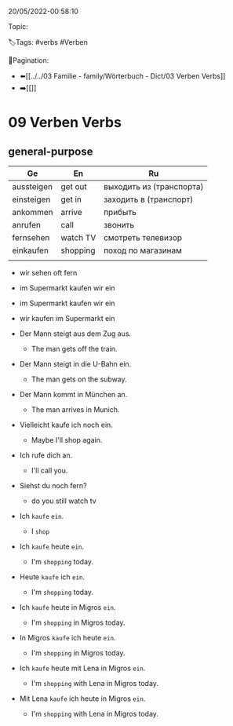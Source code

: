 20/05/2022-00:58:10

Topic:

🏷️Tags: #verbs #Verben

🧭Pagination:
- ⬅️[[../../03 Familie - family/Wörterbuch - Dict/03 Verben Verbs]]
- ➡️[[]]

# 09 Verben Verbs

## general-purpose

| Ge          | En        | Ru                       |
|-------------|-----------|--------------------------|
| aussteigen  | get out   | выходить из (транспорта) |
| einsteigen  | get in    | заходить в (транспорт)   |
| ankommen    | arrive    | прибыть                  |
| anrufen     | call      | звонить                  |
| fernsehen   | watch TV  | смотреть телевизор       |
| einkaufen   | shopping  | поход по магазинам       |
|             |           |                          |



- wir sehen oft fern
- im Supermarkt kaufen wir ein

- im Supermarkt kaufen wir ein
- wir kaufen im Supermarkt ein

- Der Mann steigt aus dem Zug aus.
  - The man gets off the train.
- Der Mann steigt in die U-Bahn ein.
  - The man gets on the subway.
- Der Mann kommt in München an.
  - The man arrives in Munich.
- Vielleicht kaufe ich noch ein.
  - Maybe I'll shop again.
- Ich rufe dich an.
  - I'll call you.
- Siehst du noch fern?
  - do you still watch tv

- Ich `kaufe` `ein`.
  - I `shop`
- Ich `kaufe` heute `ein`.
  - I'm `shopping` today.
- Heute `kaufe` ich `ein`.
  - I'm `shopping` today.
- Ich `kaufe` heute in Migros `ein`.
  - I'm `shopping` in Migros today.
- In Migros `kaufe` ich heute `ein`.
  - I'm `shopping` in Migros today.
- Ich `kaufe` heute mit Lena in Migros `ein`.
  - I'm `shopping` with Lena in Migros today.
- Mit Lena `kaufe` ich heute in Migros `ein`.
  - I'm `shopping` with Lena in Migros today.